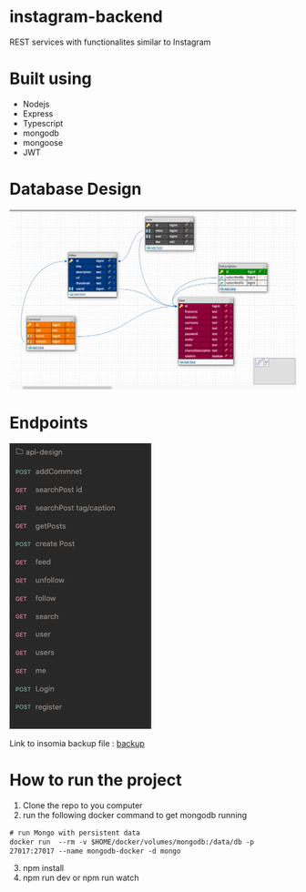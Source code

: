 # instagram-backend

REST services with functionalites similar to Instagram

# Built using

- Nodejs
- Express
- Typescript 
- mongodb
- mongoose
- JWT

# Database Design 

![database](db_diagram.png)

# Endpoints

![endponts](/api_ends.png)

Link to insomia backup file : [backup](Insomnia_2020-12-21.yaml)


# How to run the project

1. Clone the repo to you computer
2. run the following docker command to get mongodb running
```shell
# run Mongo with persistent data
docker run  --rm -v $HOME/docker/volumes/mongodb:/data/db -p 27017:27017 --name mongodb-docker -d mongo
```
3. npm install
4. npm run dev or npm run watch
